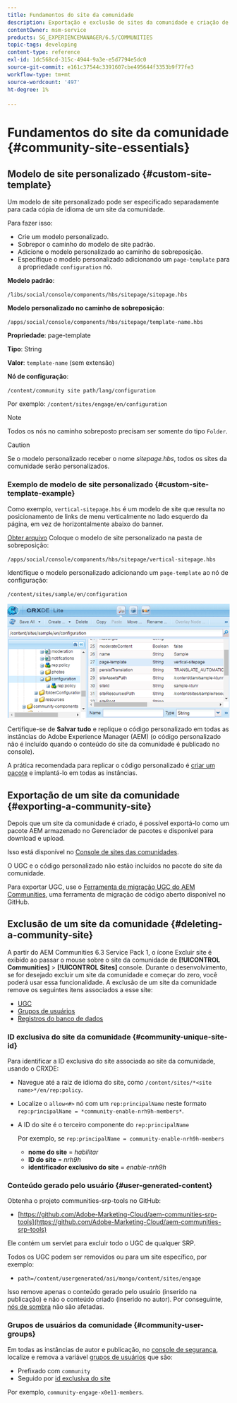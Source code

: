 ```yaml
---
title: Fundamentos do site da comunidade
description: Exportação e exclusão de sites da comunidade e criação de modelos de site personalizados
contentOwner: msm-service
products: SG_EXPERIENCEMANAGER/6.5/COMMUNITIES
topic-tags: developing
content-type: reference
exl-id: 1dc568cd-315c-4944-9a3e-e5d7794e5dc0
source-git-commit: e161c37544c3391607cbe495644f3353b9f77fe3
workflow-type: tm+mt
source-wordcount: '497'
ht-degree: 1%

---
```


# Fundamentos do site da comunidade {#community-site-essentials}

## Modelo de site personalizado {#custom-site-template}

Um modelo de site personalizado pode ser especificado separadamente para cada cópia de idioma de um site da comunidade.

Para fazer isso:

* Crie um modelo personalizado.
* Sobrepor o caminho do modelo de site padrão.
* Adicione o modelo personalizado ao caminho de sobreposição.
* Especifique o modelo personalizado adicionando um `page-template` para a propriedade `configuration` nó.

**Modelo padrão**:

`/libs/social/console/components/hbs/sitepage/sitepage.hbs`

**Modelo personalizado no caminho de sobreposição**:

`/apps/social/console/components/hbs/sitepage/template-name.hbs`

**Propriedade**: page-template

**Tipo**: String

**Valor**: `template-name` (sem extensão)

**Nó de configuração**:

`/content/community site path/lang/configuration`

Por exemplo: `/content/sites/engage/en/configuration`

>[!NOTE]
>
>Todos os nós no caminho sobreposto precisam ser somente do tipo `Folder`.

>[!CAUTION]
>
>Se o modelo personalizado receber o nome *sitepage.hbs*, todos os sites da comunidade serão personalizados.

### Exemplo de modelo de site personalizado {#custom-site-template-example}

Como exemplo, `vertical-sitepage.hbs` é um modelo de site que resulta no posicionamento de links de menu verticalmente no lado esquerdo da página, em vez de horizontalmente abaixo do banner.

[Obter arquivo](assets/vertical-sitepage.hbs)
Coloque o modelo de site personalizado na pasta de sobreposição:

`/apps/social/console/components/hbs/sitepage/vertical-sitepage.hbs`

Identifique o modelo personalizado adicionando um `page-template` ao nó de configuração:

`/content/sites/sample/en/configuration`

![crxde-siteconfiguration](assets/crxde-siteconfiguration.png)

Certifique-se de **Salvar tudo** e replique o código personalizado em todas as instâncias do Adobe Experience Manager (AEM) (o código personalizado não é incluído quando o conteúdo do site da comunidade é publicado no console).

A prática recomendada para replicar o código personalizado é [criar um pacote](../../help/sites-administering/package-manager.md#creating-a-new-package) e implantá-lo em todas as instâncias.

## Exportação de um site da comunidade {#exporting-a-community-site}

Depois que um site da comunidade é criado, é possível exportá-lo como um pacote AEM armazenado no Gerenciador de pacotes e disponível para download e upload.

Isso está disponível no [Console de sites das comunidades](sites-console.md#exporting-the-site).

O UGC e o código personalizado não estão incluídos no pacote do site da comunidade.

Para exportar UGC, use o [Ferramenta de migração UGC do AEM Communities](https://github.com/Adobe-Marketing-Cloud/aem-communities-ugc-migration), uma ferramenta de migração de código aberto disponível no GitHub.

## Exclusão de um site da comunidade {#deleting-a-community-site}

A partir do AEM Communities 6.3 Service Pack 1, o ícone Excluir site é exibido ao passar o mouse sobre o site da comunidade de **[!UICONTROL Communities]** > **[!UICONTROL Sites]** console. Durante o desenvolvimento, se for desejado excluir um site da comunidade e começar do zero, você poderá usar essa funcionalidade. A exclusão de um site da comunidade remove os seguintes itens associados a esse site:

* [UGC](#user-generated-content)
* [Grupos de usuários](#community-user-groups)
* [Registros do banco de dados](#database-records)

### ID exclusiva do site da comunidade {#community-unique-site-id}

Para identificar a ID exclusiva do site associada ao site da comunidade, usando o CRXDE:

* Navegue até a raiz de idioma do site, como `/content/sites/*<site name>*/en/rep:policy`.

* Localize o `allow<#>` nó com um `rep:principalName` neste formato `rep:principalName = *community-enable-nrh9h-members*`.

* A ID do site é o terceiro componente do `rep:principalName`

  Por exemplo, se `rep:principalName = community-enable-nrh9h-members`

   * **nome do site** = *habilitar*
   * **ID do site** = *nrh9h*
   * **identificador exclusivo do site** = *enable-nrh9h*

### Conteúdo gerado pelo usuário {#user-generated-content}

Obtenha o projeto communities-srp-tools no GitHub:

* [https://github.com/Adobe-Marketing-Cloud/aem-communities-srp-tools](https://github.com/Adobe-Marketing-Cloud/aem-communities-srp-tools)

Ele contém um servlet para excluir todo o UGC de qualquer SRP.

Todos os UGC podem ser removidos ou para um site específico, por exemplo:

* `path=/content/usergenerated/asi/mongo/content/sites/engage`

Isso remove apenas o conteúdo gerado pelo usuário (inserido na publicação) e não o conteúdo criado (inserido no autor). Por conseguinte, [nós de sombra](srp.md#shadownodes) não são afetadas.

### Grupos de usuários da comunidade {#community-user-groups}

Em todas as instâncias de autor e publicação, no [console de segurança](../../help/sites-administering/security.md), localize e remova a variável [grupos de usuários](users.md) que são:

* Prefixado com `community`
* Seguido por [id exclusiva do site](#community-unique-site-id)

Por exemplo, `community-engage-x0e11-members`.
